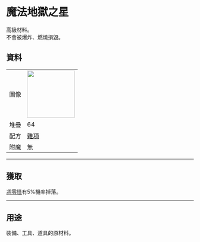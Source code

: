 # 魔法地獄之星
高級材料。  
不會被爆炸、燃燒損毀。

## 資料
<table>
    <tr><td>圖像</td><td><img src="https://i.imgur.com/IWZz8YM.png" width="128"/></td></tr>
    <tr><td align="end">堆疊</td><td>64</td></tr>
    <tr><td align="end">配方</td><td><a href="https://minecraft.fandom.com/zh/wiki/合成/雜項配方">雜項</a></td></tr>
    <tr><td align="end">附魔</td><td>無</td></tr>
</table>
  
---

## 獲取
[凋零怪](https://minecraft.fandom.com/zh/wiki/凋零怪)有5%機率掉落。
  
---

## 用途
裝備、工具、道具的原材料。